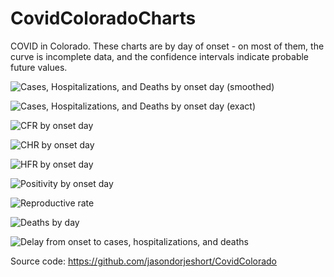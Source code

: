 # CovidColoradoCharts
COVID in Colorado.  These charts are by day of onset - on most of them, the curve is incomplete data, and the confidence intervals indicate probable future values.

![Cases, Hospitalizations, and Deaths by onset day (smoothed)](https://raw.githubusercontent.com/jasondorjeshort/CovidColoradoCharts/main/cases-hospitalizations-deaths-onset-log-smooth.png)

![Cases, Hospitalizations, and Deaths by onset day (exact)](https://raw.githubusercontent.com/jasondorjeshort/CovidColoradoCharts/main/cases-hospitalizations-deaths-onset-log-exact.png)

![CFR by onset day](https://raw.githubusercontent.com/jasondorjeshort/CovidColoradoCharts/main/CFR-onset.png)

![CHR by onset day](https://raw.githubusercontent.com/jasondorjeshort/CovidColoradoCharts/main/CHR-onset.png)

![HFR by onset day](https://raw.githubusercontent.com/jasondorjeshort/CovidColoradoCharts/main/HFR-onset.png)

![Positivity by onset day](https://raw.githubusercontent.com/jasondorjeshort/CovidColoradoCharts/main/Positivity-onset.png)

![Reproductive rate](https://raw.githubusercontent.com/jasondorjeshort/CovidColoradoCharts/main/R-cases-hospitalizations-deaths-onset.png)

![Deaths by day](https://raw.githubusercontent.com/jasondorjeshort/CovidColoradoCharts/main/deaths-death-log-smooth.png)

![Delay from onset to cases, hospitalizations, and deaths](https://raw.githubusercontent.com/jasondorjeshort/CovidColoradoCharts/main/delay-cases-hospitalizations-deaths-onset-cumulative.png)

Source code: https://github.com/jasondorjeshort/CovidColorado